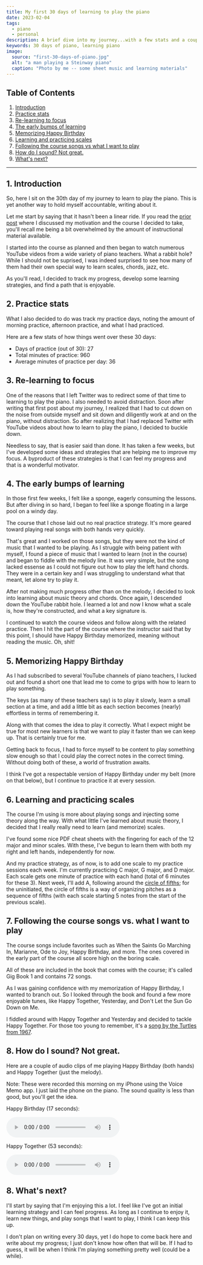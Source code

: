 ```yaml
---
title: My first 30 days of learning to play the piano
date: 2023-02-04
tags:
  - piano
  - personal
description: A brief dive into my journey...with a few stats and a couple of (bad) audio clips.
keywords: 30 days of piano, learning piano
image:
  source: "first-30-days-of-piano.jpg"
  alt: "a man playing a Steinway piano"
  caption: "Photo by me -- some sheet music and learning materials"
---
```


## Table of Contents

<div class="toc">

1. [Introduction](#section1)
2. [Practice stats](#section2)
3. [Re-learning to focus](#section3)
4. [The early bumps of learning](#section4)
5. [Memorizing Happy Birthday](#section5)
6. [Learning and practicing scales](#section6)
7. [Following the course songs vs what I want to play](#section7)
8. [How do I sound? Not great.](#section8)
9. [What's next?](#section9)

</div>

---

<div id="section1"></div>

## 1. Introduction

So, here I sit on the 30th day of my journey to learn to play the piano. This is yet another way to hold myself accountable, writing about it.

Let me start by saying that it hasn't been a linear ride. If you read the [prior post](https://www.bobmonsour.com/posts/learning-to-play-the-piano/) where I discussed my motivation and the course I decided to take, you'll recall me being a bit overwhelmed by the amount of instructional material available.

I started into the course as planned and then began to watch numerous YouTube videos from a wide variety of piano teachers. What a rabbit hole? While I should not be suprised, I was indeed surprised to see how many of them had their own special way to learn scales, chords, jazz, etc.

As you'll read, I decided to track my progress, develop some learning strategies, and find a path that is enjoyable.

<div id="section2"></div>

## 2. Practice stats

What I also decided to do was track my practice days, noting the amount of morning practice, afternoon practice, and what I had practiced.

Here are a few stats of how things went over these 30 days:

<div class="simple-list">

- Days of practice (out of 30): 27
- Total minutes of practice: 960
- Average minutes of practice per day: 36

</div>

<div id="section3"></div>

## 3. Re-learning to focus

One of the reasons that I left Twitter was to redirect some of that time to learning to play the piano. I also needed to avoid distraction. Soon after writing that first post about my journey, I realized that I had to cut down on the noise from outside myself and sit down and diligently work at and on the piano, without distraction. So after realizing that I had replaced Twitter with YouTube videos about how to learn to play the piano, I decided to buckle down.

Needless to say, that is easier said than done. It has taken a few weeks, but I've developed some ideas and strategies that are helping me to improve my focus. A byproduct of these strategies is that I can feel my progress and that is a wonderful motivator.

<div id="section4"></div>

## 4. The early bumps of learning

In those first few weeks, I felt like a sponge, eagerly consuming the lessons. But after diving in so hard, I began to feel like a sponge floating in a large pool on a windy day.

The course that I chose laid out no real practice strategy. It's more geared toward playing real songs with both hands very quickly.

That's great and I worked on those songs, but they were not the kind of music that I wanted to be playing. As I struggle with being patient with myself, I found a piece of music that I wanted to learn (not in the course) and began to fiddle with the melody line. It was very simple, but the song lacked essense as I could not figure out how to play the left hand chords. They were in a certain key and I was struggling to understand what that meant, let alone try to play it.

After not making much progress other than on the melody, I decided to look into learning about music theory and chords. Once again, I descended down the YouTube rabbit hole. I learned a lot and now I know what a scale is, how they're constructed, and what a key signature is.

I continued to watch the course videos and follow along with the related practice. Then I hit the part of the course where the instructor said that by this point, I should have Happy Birthday memorized, meaning without reading the music. Oh, shit!

<div id="section5"></div>

## 5. Memorizing Happy Birthday

As I had subscribed to several YouTube channels of piano teachers, I lucked out and found a short one that lead me to come to grips with how to learn to play something.

The keys (as many of these teachers say) is to play it slowly, learn a small section at a time, and add a little bit as each section becomes (nearly) effortless in terms of remembering it.

Along with that comes the idea to play it correctly. What I expect might be true for most new learners is that we want to play it faster than we can keep up. That is certainly true for me.

Getting back to focus, I had to force myself to be content to play something slow enough so that I could play the correct notes in the correct timing. Without doing both of these, a world of frustration awaits.

I think I've got a respectable version of Happy Birthday under my belt (more on that below), but I continue to practice it at every session.

<div id="section6"></div>

## 6. Learning and practicing scales

The course I'm using is more about playing songs and injecting some theory along the way. With what little I've learned about music theory, I decided that I really really need to learn (and memorize) scales.

I've found some nice PDF cheat sheets with the fingering for each of the 12 major and minor scales. With these, I've begun to learn them with both my right and left hands, independently for now.

And my practice strategy, as of now, is to add one scale to my practice sessions each week. I'm currently practicing C major, G major, and D major. Each scale gets one minute of practice with each hand (total of 6 minutes for these 3). Next week, I'll add A, following around the [circle of fifths](https://en.wikipedia.org/wiki/Circle_of_fifths); for the uninitiated, the circle of fifths is a way of organizing pitches as a sequence of fifths (with each scale starting 5 notes from the start of the previous scale).

<div id="section7"></div>

## 7. Following the course songs vs. what I want to play

The course songs include favorites such as When the Saints Go Marching In, Marianne, Ode to Joy, Happy Birthday, and more. The ones covered in the early part of the course all score high on the boring scale.

All of these are included in the book that comes with the course; it's called Gig Book 1 and contains 72 songs.

As I was gaining confidence with my memorization of Happy Birthday, I wanted to branch out. So I looked through the book and found a few more enjoyable tunes, like Happy Together, Yesterday, and Don't Let the Sun Go Down on Me.

I fiddled around with Happy Together and Yesterday and decided to tackle Happy Together. For those too young to remember, it's a [song by the Turtles from 1967](https://www.youtube.com/watch?v=mRCe5L1imxg).

<div id="section8"></div>

## 8. How do I sound? Not great.

Here are a couple of audio clips of me playing Happy Birthday (both hands) and Happy Together (just the melody).

Note: These were recorded this morning on my iPhone using the Voice Memo app. I just laid the phone on the piano. The sound quality is less than good, but you'll get the idea.

Happy Birthday (17 seconds):

<audio controls>
  <source src="/assets/audio/happy-birthday-at-30days-020323.mp3" type="audio/mpeg">
  <source src="/assets/audio/happy-birthday-at-30days-020323.ogg" type="audio/ogg">
  <p>
    Your browser does not support HTML audio, but you can still
    <a href="happy-birthday-at-30days-020323.mp3">download the music in mp3 format</a>.
  </p>
</audio>

Happy Together (53 seconds):

<audio controls>
  <source src="/assets/audio/happy-together-at-30days-020323.mp3" type="audio/mpeg">
  <source src="/assets/audio/happy-together-at-30days-020323.ogg" type="audio/ogg">
  <p>
    Your browser does not support HTML audio, but you can still
    <a href="audihappy-together-at-30days-020323ofile.mp3">download the music in mp3 format</a>.
  </p>
</audio>

<div id="section9"></div>

## 8. What's next?

I'll start by saying that I'm enjoying this a lot. I feel like I've got an initial learning strategy and I can feel progress. As long as I continue to enjoy it, learn new things, and play songs that I want to play, I think I can keep this up.

I don't plan on writing every 30 days, yet I do hope to come back here and write about my progress; I just don't know how often that will be. If I had to guess, it will be when I think I'm playing something pretty well (could be a while).

